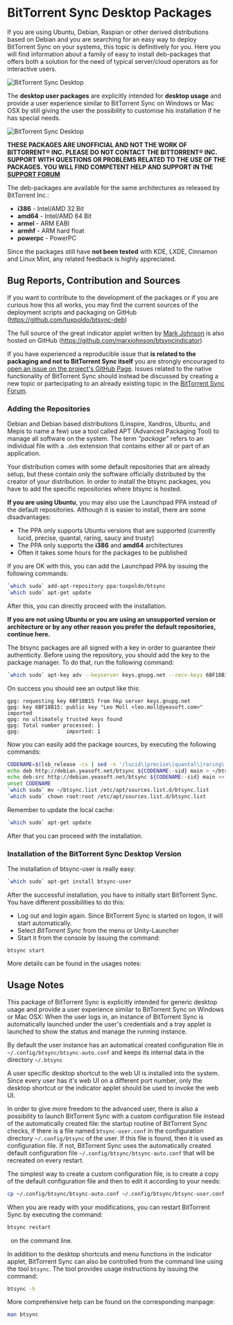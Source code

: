 BitTorrent Sync Desktop Packages
================================

If you are using Ubuntu, Debian, Raspian or other derived distributions
based on Debian and you are searching for an easy way to deploy
BitTorrent Sync on your systems, this topic is definitively for you.
Here you will find information about a family of easy to install
deb-packages that offers both a solution for the need of typical
server/cloud operators as for interactive users.

![BitTorrent Sync Desktop](http://s6.postimg.org/935hs88vl/btsync_user_1.jpg)


The __desktop user packages__ are explicitly intended for __desktop usage__ and
provide a user experience similar to BitTorrent Sync on Windows or Mac OSX by
still giving the user the possibility to customise his installation if he has
special needs.

![BitTorrent Sync Desktop](http://s6.postimg.org/7qnsqcbg1/btsync_user_3.jpg)

__THESE PACKAGES ARE UNOFFICIAL AND NOT THE WORK OF BITTORRENT® INC.
PLEASE DO NOT CONTACT THE BITTORRENT® INC. SUPPORT WITH QUESTIONS OR
PROBLEMS RELATED TO THE USE OF THE PACKAGES. YOU WILL FIND COMPETENT
HELP AND SUPPORT IN THE [SUPPORT FORUM](http://forum.bittorrent.com/topic/19560-debian-and-ubuntu-desktop-unofficial-packages-for-bittorrent-sync/)__

The deb-packages are available for the same architectures as released by
BitTorrent Inc.:

- __i386__ - Intel/AMD 32 Bit
- __amd64__ - Intel/AMD 64 Bit
- __armel__ - ARM EABI
- __armhf__ - ARM hard float
- __powerpc__ - PowerPC

Since the packages still have __not been tested__ with KDE, LXDE, Cinnamon and
Linux Mint, any related feedback is highly appreciated.

Bug Reports, Contribution and Sources
-------------------------------------

If you want to contribute to the development of the packages or if you are
curious how this all works, you may find the current sources of the deployment
scripts and packaging on GitHub (https://github.com/tuxpoldo/btsync-deb)

The full source of the great indicator applet written by
[Mark Johnson](http://forum.bittorrent.com/user/33710-marxjohnson/) is also
hosted on GitHub (https://github.com/marxjohnson/btsyncindicator)

If you have experienced a reproducible issue that __is related to the
packaging and not to BitTorrent Sync itself__ you are strongly encouraged to
[open an issue on the project's GitHub Page](https://github.com/tuxpoldo/btsync-deb/issues).
Issues related to the native functionality of BitTorrent Sync should instead be
discussed by creating a new topic or partecipating to an already existing topic
in the [BitTorrent Sync Forum](http://forum.bittorrent.com/forum/56-sync-general-discussion/).

### Adding the Repositories ###

Debian and Debian based distributions (Linspire, Xandros, Ubuntu, and Mepis to
name a few) use a tool called APT (Advanced Packaging Tool) to manage all
software on the system. The term _"package"_ refers to an individual file with
a `.deb` extension that contains either all or part of an application.

Your distribution comes with some default repositories that are already setup,
but these contain only the software officially distributed by the creator of
your distribution. In order to install the btsync packages, you have to add the
specific repositories where btsync is hosted.

__If you are using Ubuntu__, you may also use the Launchpad PPA instead of the
default repositories. Although it is easier to install, there are some
disadvantages:

- The PPA only supports Ubuntu versions that are supported (currently lucid,
precise, quantal, raring, saucy and trusty)
- The PPA only supports the __i386__ and __amd64__ architectures
- Often it takes some hours for the packages to be published

If you are OK with this, you can add the Launchpad PPA by issuing the following
commands:

```bash
`which sudo` add-apt-repository ppa:tuxpoldo/btsync
`which sudo` apt-get update
```

After this, you can directly proceed with the installation.

__If you are not using Ubuntu or you are using an unsupported version or
architecture or by any other reason you prefer the default repositories,
continue here.__

The btsync packages are all signed with a key in order to guarantee their
authenticity. Before using the repository, you should add the key to the
package manager. To do that, run the following command:

```bash
`which sudo` apt-key adv --keyserver keys.gnupg.net --recv-keys 6BF18B15
```

On success you should see an output like this:

```
gpg: requesting key 6BF18B15 from hkp server keys.gnupg.net
gpg: key 6BF18B15: public key "Leo Moll <leo.moll@yeasoft.com>" imported
gpg: no ultimately trusted keys found
gpg: Total number processed: 1
gpg:               imported: 1
```

Now you can easily add the package sources, by executing the following commands:

```bash
CODENAME=$(lsb_release -cs | sed -n '/lucid\|precise\|quantal\|raring\|saucy\|trusty\|squeeze\|wheezy\|jessie\|sid/p')
echo deb http://debian.yeasoft.net/btsync ${CODENAME:-sid} main > ~/btsync.list
echo deb-src http://debian.yeasoft.net/btsync ${CODENAME:-sid} main >> ~/btsync.list
unset CODENAME
`which sudo` mv ~/btsync.list /etc/apt/sources.list.d/btsync.list
`which sudo` chown root:root /etc/apt/sources.list.d/btsync.list
```

Remember to update the local cache:

```bash
`which sudo` apt-get update
```

After that you can proceed with the installation.

### Installation of the BitTorrent Sync Desktop Version ###

The installation of btsync-user is really easy:

```bash
`which sudo` apt-get install btsync-user
```

After the successful installation, you have to initially start BitTorrent Sync.
You have different possibilities to do this:

- Log out and login again. Since BitTorrent Sync is started on logon, it will
start automatically.
- Select _BitTorrent Sync_ from the menu or Unity-Launcher
- Start it from the console by issuing the command:

```
btsync start
```

More details can be found in the usages notes:

Usage Notes
-----------

This package of BitTorrent Sync is explicitly intended for generic desktop
usage and provide a user experience similar to BitTorrent Sync on Windows or
Mac OSX: When the user logs in, an instance of BitTorrent Sync is automatically
launched under the user's credentials and a tray applet is launched to show the
status and manage the running instance.

By default the user instance has an automatical created configuration file in
`~/.config/btsync/btsync-auto.conf` and keeps its internal data in the
directory `~/.btsync`

A user specific desktop shortcut to the web UI is installed into the system.
Since every user has it's web UI on a different port number, only the desktop
shortcut or the indicator applet should be used to invoke the web UI.

In order to give more freedom to the advanced user, there is also a possibility
to launch BitTorrent Sync with a custom configuration file instead of the
automatically created file: the startup routine of BitTorrent Sync checks,
if there is a file named `btsync-user.conf` in the configuration directory
`~/.config/btsync` of the user. If this file is found, then it is used as
configuration file. If not, BitTorrent Sync uses the automatically created
default configuration file `~/.config/btsync/btsync-auto.conf` that will be
recreated on every restart.

The simplest way to create a custom configuration file, is to create a copy of
the default configuration file and then to edit it according to your needs:

```bash
cp ~/.config/btsync/btsync-auto.conf ~/.config/btsync/btsync-user.conf
```

When you are ready with your modifications, you can restart BitTorrent Sync by
executing the command:

```bash
btsync restart
```
 
on the command line.

In addition to the desktop shortcuts and menu functions in the indicator applet,
BitTorrent Sync can also be controlled from the command line using the tool
`btsync`. The tool provides usage instructions by issuing the command:

```bash
btsync -h
```

More comprehensive help can be found on the corresponding manpage:

```bash
man btsync
```
